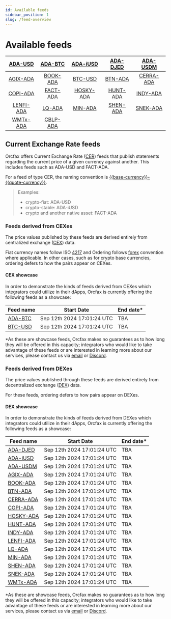 ```yaml
---
id: Available feeds
sidebar_position: 1
slug: /feed-overview
---
```


# Available feeds

|   [ADA-USD][adausd]   |  [ADA-BTC][adabtc]  |  [ADA-iUSD][adaiusd]  | [ADA-DJED][adadjed] |  [ADA-USDM][adausdm]  |
| :-------------------: | :-----------------: | :-------------------: | :-----------------: | :-------------------: |
|  [AGIX-ADA][agixada]  | [BOOK-ADA][bookada] |   [BTC-USD][btcusd]   |  [BTN-ADA][btnada]  | [CERRA-ADA][cerraada] |
|  [COPI-ADA][copiada]  | [FACT-ADA][factada] | [HOSKY-ADA][hoskyada] | [HUNT-ADA][huntada] |  [INDY-ADA][indyada]  |
| [LENFI-ADA][lenfiada] |   [LQ-ADA][lqada]   |   [MIN-ADA][minada]   | [SHEN-ADA][shenada] |  [SNEK-ADA][snekada]  |
|  [WMTx-ADA][wmtxada]  | [CBLP-ADA][cblpada] |                       |                     |                       |

[adabtc]: https://explorer.orcfax.io/feeds/CER/ADA-BTC
[adadjed]: https://explorer.orcfax.io/feeds/CER/ADA-DJED
[adaiusd]: https://explorer.orcfax.io/feeds/CER/ADA-iUSD
[adausd]: https://explorer.orcfax.io/feeds/CER/ADA-USD
[adausdm]: https://explorer.orcfax.io/feeds/CER/ADA-USDM
[agixada]: https://explorer.orcfax.io/feeds/CER/AGIX-ADA
[bookada]: https://explorer.orcfax.io/feeds/CER/BOOK-ADA
[btcusd]: https://explorer.orcfax.io/feeds/CER/BTC-USD
[btnada]: https://explorer.orcfax.io/feeds/CER/BTN-ADA
[cerraada]: https://explorer.orcfax.io/feeds/CER/CERRA-ADA
[copiada]: https://explorer.orcfax.io/feeds/CER/COPI-ADA
[factada]: https://explorer.orcfax.io/feeds/CER/FACT-ADA
[hoskyada]: https://explorer.orcfax.io/feeds/CER/HOSKY-ADA
[huntada]: https://explorer.orcfax.io/feeds/CER/HUNT-ADA
[indyada]: https://explorer.orcfax.io/feeds/CER/INDY-ADA
[lenfiada]: https://explorer.orcfax.io/feeds/CER/LENFI-ADA
[lqada]: https://explorer.orcfax.io/feeds/CER/LQ-ADA
[minada]: https://explorer.orcfax.io/feeds/CER/MIN-ADA
[shenada]: https://explorer.orcfax.io/feeds/CER/SHEN-ADA
[snekada]: https://explorer.orcfax.io/feeds/CER/SNEK-ADA
[wmtxada]: https://explorer.orcfax.io/feeds/CER/WMTx-ADA
[cblpada]: https://explorer.orcfax.io/feeds/CER/CBLP-ADA

## Current Exchange Rate feeds

Orcfax offers Current Exchange Rate ([CER][cer-1]) feeds that publish statements
regarding the current price of a given currency against another. This includes
feeds such as ADA-USD and FACT-ADA.

For a feed of type CER, the naming convention is
[\{\{base-currency\}\}-\{\{quote-currency\}\}][cer-2].

> Examples:
>
> -   crypto-fiat: ADA-USD
> -   crypto-stable: ADA-iUSD
> -   crypto and another native asset: FACT-ADA

[cer-1]: https://glossary.orcfax.io/#cer
[cer-2]: https://glossary.orcfax.io/#baseQuote

### Feeds derived from CEXes

The price values published by these feeds are derived entirely from centralized
exchange ([CEX][cex-1]) data.

Fiat currency names follow ISO [4217][cex-2] and Ordering follows [forex][cex-3]
convention where applicable. In other cases, such as for crypto base currencies,
ordering defers to how the pairs appear on CEXes.

[cex-1]: https://glossary.orcfax.io/#cex
[cex-2]: https://en.wikipedia.org/wiki/ISO_4217
[cex-3]: https://tradenation.com/articles/base-currency-and-quote-currency/

#### CEX showcase

In order to demonstrate the kinds of feeds derived from CEXes which integrators
could utilize in their dApps, Orcfax is currently offering the following feeds
as a showcase:

| Feed name         | Start Date                 | End date\* |
| ----------------- | -------------------------- | ---------- |
| [ADA-BTC][adabtc] | Sep 12th 2024 17:01:24 UTC | TBA        |
| [BTC-USD][btcusd] | Sep 12th 2024 17:01:24 UTC | TBA        |

\*As these are showcase feeds, Orcfax makes no guarantees as to how long they
will be offered in this capacity; integrators who would like to take advantage
of these feeds or are interested in learning more about our services, please
contact us via [email][email] or [Discord][discord].

[email]: mailto:info@orcfax.io
[discord]: https://discord.com/invite/UbAeRuNzDu

### Feeds derived from DEXes

The price values published through these feeds are derived entirely from
decentralized exchange ([DEX][dex-1]) data.

For these feeds, ordering defers to how pairs appear on DEXes.

[dex-1]: https://glossary.orcfax.io/#dex

#### DEX showcase

In order to demonstrate the kinds of feeds derived from DEXes which integrators
could utilize in their dApps, Orcfax is currently offering the following feeds
as a showcase:

| Feed name             | Start Date                 | End date\* |
| --------------------- | -------------------------- | ---------- |
| [ADA-DJED][adadjed]   | Sep 12th 2024 17:01:24 UTC | TBA        |
| [ADA-iUSD][adaiusd]   | Sep 12th 2024 17:01:24 UTC | TBA        |
| [ADA-USDM][adausdm]   | Sep 12th 2024 17:01:24 UTC | TBA        |
| [AGIX-ADA][agixada]   | Sep 12th 2024 17:01:24 UTC | TBA        |
| [BOOK-ADA][bookada]   | Sep 12th 2024 17:01:24 UTC | TBA        |
| [BTN-ADA][btnada]     | Sep 12th 2024 17:01:24 UTC | TBA        |
| [CERRA-ADA][cerraada] | Sep 12th 2024 17:01:24 UTC | TBA        |
| [COPI-ADA][copiada]   | Sep 12th 2024 17:01:24 UTC | TBA        |
| [HOSKY-ADA][hoskyada] | Sep 12th 2024 17:01:24 UTC | TBA        |
| [HUNT-ADA][huntada]   | Sep 12th 2024 17:01:24 UTC | TBA        |
| [INDY-ADA][indyada]   | Sep 12th 2024 17:01:24 UTC | TBA        |
| [LENFI-ADA][lenfiada] | Sep 12th 2024 17:01:24 UTC | TBA        |
| [LQ-ADA][lqada]       | Sep 12th 2024 17:01:24 UTC | TBA        |
| [MIN-ADA][minada]     | Sep 12th 2024 17:01:24 UTC | TBA        |
| [SHEN-ADA][shenada]   | Sep 12th 2024 17:01:24 UTC | TBA        |
| [SNEK-ADA][snekada]   | Sep 12th 2024 17:01:24 UTC | TBA        |
| [WMTx-ADA][wmtxada]   | Sep 12th 2024 17:01:24 UTC | TBA        |

\*As these are showcase feeds, Orcfax makes no guarantees as to how long they
will be offered in this capacity; integrators who would like to take advantage
of these feeds or are interested in learning more about our services, please
contact us via [email][email] or [Discord][discord].
